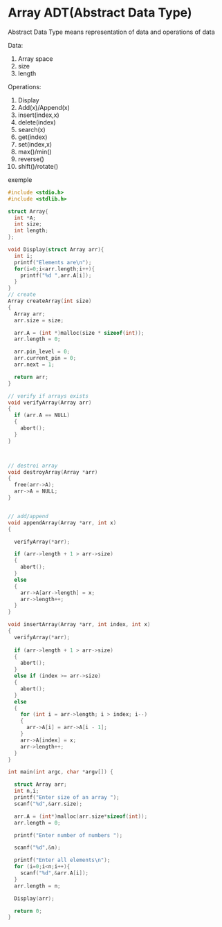 # Array ADT(Abstract Data Type)

Abstract Data Type means representation of data and operations of data

Data:

1. Array space
2. size
3. length

Operations:

1. Display
2. Add(x)/Append(x)
3. insert(index,x)
4. delete(index)
5. search(x)
6. get(index)
7. set(index,x)
8. max()/min()
9. reverse()
10. shift()/rotate()

exemple

```C
#include <stdio.h>
#include <stdlib.h>

struct Array{
  int *A;
  int size;
  int length;
};

void Display(struct Array arr){
  int i;
  printf("Elements are\n");
  for(i=0;i<arr.length;i++){
    printf("%d ",arr.A[i]);
  }
}
// create
Array createArray(int size)
{
  Array arr;
  arr.size = size;

  arr.A = (int *)malloc(size * sizeof(int));
  arr.length = 0;

  arr.pin_level = 0;
  arr.current_pin = 0;
  arr.next = 1;

  return arr;
}

// verify if arrays exists
void verifyArray(Array arr)
{
  if (arr.A == NULL)
  {
    abort();
  }
}



// destroi array
void destroyArray(Array *arr)
{
  free(arr->A);
  arr->A = NULL;
}


// add/append
void appendArray(Array *arr, int x)
{

  verifyArray(*arr);

  if (arr->length + 1 > arr->size)
  {
    abort();
  }
  else
  {
    arr->A[arr->length] = x;
    arr->length++;
  }
}

void insertArray(Array *arr, int index, int x)
{
  verifyArray(*arr);
  
  if (arr->length + 1 > arr->size)
  {
    abort();
  }
  else if (index >= arr->size)
  {
    abort();
  }
  else
  {
    for (int i = arr->length; i > index; i--)
    {
      arr->A[i] = arr->A[i - 1];
    }
    arr->A[index] = x;
    arr->length++;
  }
}

int main(int argc, char *argv[]) {

  struct Array arr;
  int n,i;
  printf("Enter size of an array ");
  scanf("%d",&arr.size);

  arr.A = (int*)malloc(arr.size*sizeof(int));
  arr.length = 0;

  printf("Enter number of numbers ");

  scanf("%d",&n);

  printf("Enter all elements\n");
  for (i=0;i<n;i++){
    scanf("%d",&arr.A[i]);
  }
  arr.length = n;

  Display(arr);

  return 0;
}

```

